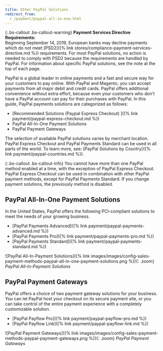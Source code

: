```yaml
---
title: Other PayPal Solutions
redirect_from: 
  - /payment/paypal-all-in-one.html
---
```


{:.bs-callout .bs-callout-warning}
**Payment Services Directive Requirements:** <br/>
Beginning September 14, 2019, European banks may decline payments which do not meet [PSD2]({% link stores/compliance-payment-services-directive.md %}) requirements. For most PayPal solutions, no action is needed to comply with PSD2 because the requirements are handled by PayPal. For information about specific PayPal solutions, see the note at the top of each page.

PayPal is a global leader in online payments and a fast and secure way for your customers to pay online. With PayPal and Magento, you can accept payments from all major debit and credit cards. PayPal offers additional convenience without extra effort, because even your customers who don’t have a PayPal account can pay for their purchases with PayPal. In this guide, PayPal payments solutions are categorized as follows:

- [Recommended Solutions (Paypal Express Checkout) ]({% link payment/paypal-express-checkout.md %})
- PayPal All-In-One Payment Solutions
- PayPal Payment Gateways

The selection of available PayPal solutions varies by merchant location. PayPal Express Checkout and PayPal Payments Standard can be used in all parts of the world. To learn more, see: [PayPal Solutions by Country]({% link payment/paypal-countries.md %}).

{:.bs-callout .bs-callout-info}
You cannot have more than one PayPal method enabled at a time, with the exception of PayPal Express Checkout. PayPal Express Checkout can be used in combination with other PayPal payment methods, except for PayPal Payments Standard. If you change payment solutions, the previously method is disabled.

## PayPal All-In-One Payment Solutions

In the United States, PayPal offers the following PCI-compliant solutions to meet the needs of your growing business.

- [PayPal Payments Advanced]({% link payment/paypal-payments-advanced.md %})
- [PayPal Payments Pro]({% link payment/paypal-payments-pro.md %})
- [PayPal Payments Standard]({% link payment/paypal-payments-standard.md %})

![PayPal All-In-Payment Solutions]({% link images/images/config-sales-payment-methods-paypal-all-in-one-payment-solutions.png %}){: .zoom}
_PayPal All-In-Payment Solutions_

## PayPal Payment Gateways

PayPal offers a choice of two payment gateway solutions for your business. You can let PayPal host your checkout on its secure payment site, or you can take control of the entire payment experience with a completely customizable solution.

- [PayPal Payflow Pro]({% link payment/paypal-payflow-pro.md %})
- [PayPal Payflow Link]({% link payment/paypal-payflow-link.md %})

![PayPal Payment Gateways]({% link images/images/config-sales-payment-methods-paypal-payment-gateways.png %}){: .zoom}
_PayPal Payment Gateways_
